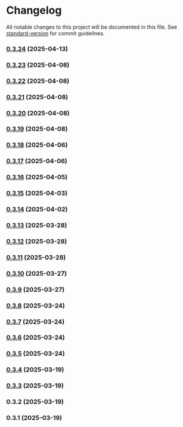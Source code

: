 # Changelog

All notable changes to this project will be documented in this file. See [standard-version](https://github.com/conventional-changelog/standard-version) for commit guidelines.

### [0.3.24](https://github.com/gkwa/socialsparrow/compare/v0.3.23...v0.3.24) (2025-04-13)

### [0.3.23](https://github.com/gkwa/socialsparrow/compare/v0.3.22...v0.3.23) (2025-04-08)

### [0.3.22](https://github.com/gkwa/socialsparrow/compare/v0.3.18...v0.3.22) (2025-04-08)

### [0.3.21](https://github.com/gkwa/socialsparrow/compare/v0.3.18...v0.3.21) (2025-04-08)

### [0.3.20](https://github.com/gkwa/socialsparrow/compare/v0.3.18...v0.3.20) (2025-04-08)

### [0.3.19](https://github.com/gkwa/socialsparrow/compare/v0.3.18...v0.3.19) (2025-04-08)

### [0.3.18](https://github.com/gkwa/socialsparrow/compare/v0.3.17...v0.3.18) (2025-04-06)

### [0.3.17](https://github.com/gkwa/socialsparrow/compare/v0.3.16...v0.3.17) (2025-04-06)

### [0.3.16](https://github.com/gkwa/socialsparrow/compare/v0.3.15...v0.3.16) (2025-04-05)

### [0.3.15](https://github.com/gkwa/socialsparrow/compare/v0.3.14...v0.3.15) (2025-04-03)

### [0.3.14](https://github.com/gkwa/socialsparrow/compare/v0.3.13...v0.3.14) (2025-04-02)

### [0.3.13](https://github.com/gkwa/socialsparrow/compare/v0.3.12...v0.3.13) (2025-03-28)

### [0.3.12](https://github.com/gkwa/socialsparrow/compare/v0.3.11...v0.3.12) (2025-03-28)

### [0.3.11](///compare/v0.3.10...v0.3.11) (2025-03-28)

### [0.3.10](///compare/v0.3.9...v0.3.10) (2025-03-27)

### [0.3.9](///compare/v0.3.8...v0.3.9) (2025-03-27)

### [0.3.8](///compare/v0.3.7...v0.3.8) (2025-03-24)

### [0.3.7](///compare/v0.3.6...v0.3.7) (2025-03-24)

### [0.3.6](///compare/v0.3.5...v0.3.6) (2025-03-24)

### [0.3.5](///compare/v0.3.4...v0.3.5) (2025-03-24)

### [0.3.4](///compare/v0.3.3...v0.3.4) (2025-03-19)

### [0.3.3](///compare/v0.3.2...v0.3.3) (2025-03-19)

### 0.3.2 (2025-03-19)

### 0.3.1 (2025-03-19)

